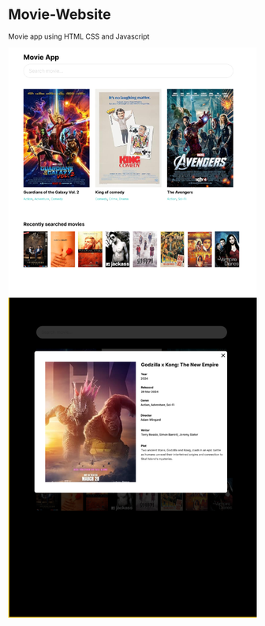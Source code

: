 # Movie-Website

Movie app using HTML CSS and Javascript

![alt text](./assets/images/Movies-app-ui.png )
![alt text](./assets/images/Movies-app-ui1.png )